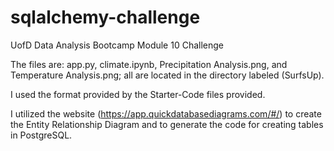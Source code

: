 # sqlalchemy-challenge
UofD Data Analysis Bootcamp Module 10 Challenge

The files are: app.py, climate.ipynb, Precipitation Analysis.png, and Temperature Analysis.png; all are located in the directory labeled (SurfsUp).

I used the format provided by the Starter-Code files provided.

I utilized the website (https://app.quickdatabasediagrams.com/#/) to create the Entity Relationship Diagram and to generate the code for creating tables in PostgreSQL.
